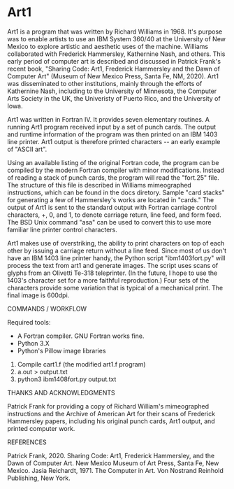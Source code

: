 # Art1

Art1 is a program that was written by Richard Williams in 1968. It's purpose was to enable artists to use an IBM System 360/40 at the University of New Mexico to explore artistic and aesthetic uses of the machine. Williams collaborated with Frederick Hammersley, Kathernine Nash, and others. This early period of computer art is described and discussed in Patrick Frank's recent book, "Sharing Code: Art1, Frederick Hammersley and the Dawn of Computer Art" (Museum of New Mexico Press, Santa Fe, NM, 2020). Art1 was disseminated to other institutions, mainly through the efforts of Kathernine Nash, including to the University of Minnesota, the Computer Arts Society in the UK, the Univeristy of Puerto Rico, and the University of Iowa.

Art1 was written in Fortran IV. It provides seven elementary routines. A running Art1 program received input by a set of punch cards. The output and runtime information of the program was then printed on an IBM 1403 line printer. Art1 output is therefore printed characters -- an early example of "ASCII art".

Using an available listing of the original Fortran code, the program can be compiled by the modern Fortran compiler with minor modifications. Instead of reading a stack of punch cards, the program will read the "fort.25" file. The structure of this file is described in Williams mimeographed instructions, which can be found in the docs diretory. Sample "card stacks" for generating a few of Hammersley's works are located in "cards." The output of Art1 is sent to the standard output with Fortran carriage control characters, +, 0, and 1, to denote carriage return, line feed, and form feed. The BSD Unix command "asa" can be used to convert this to use more familiar line printer control characters.

Art1 makes use of overstriking, the ability to print characters on top of each other by issuing a carriage return without a line feed. Since most of us don't have an IBM 1403 line printer handy, the Python script "ibm1403fort.py" will process the text from art1 and generate images. The script uses scans of glyphs from an Olivetti Te-318 teleprinter. (In the future, I hope to use the 1403's character set for a more faithful reproduction.) Four sets of the characters provide some variation that is typical of a mechanical print. The final image is 600dpi.

COMMANDS / WORKFLOW

Required tools:
- A Fortran compiler. GNU Fortran works fine.
- Python 3.X
- Python's Pillow image libraries 

1. Compile cart1.f (the modified art1.f program)
2. a.out > output.txt
3. python3 ibm1408fort.py output.txt

THANKS AND ACKNOWLEDGMENTS

Patrick Frank for providing a copy of Richard William's mimeographed instructions and the Archive of American Art for their scans of Frederick Hammersley papers, including his original punch cards, Art1 output, and printed computer work.

REFERENCES

Patrick Frank, 2020. Sharing Code: Art1, Frederick Hammersley, and the Dawn of Computer Art. New Mexico Museum of Art Press, Santa Fe, New Mexico.
Jasia Reichardt, 1971. The Computer in Art. Von Nostrand Reinhold Publishing, New York.
